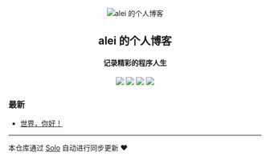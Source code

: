 <p align="center"><img alt="alei 的个人博客" src="https://b3log.org/images/brand/solo-128.png"></p><h2 align="center">
alei 的个人博客
</h2>

<h4 align="center">记录精彩的程序人生</h4>
<p align="center"><a title="alei 的个人博客" target="_blank" href="https://github.com/aleivip/solo-blog"><img src="https://img.shields.io/github/last-commit/aleivip/solo-blog.svg?style=flat-square&color=FF9900"></a>
<a title="GitHub repo size in bytes" target="_blank" href="https://github.com/aleivip/solo-blog"><img src="https://img.shields.io/github/repo-size/aleivip/solo-blog.svg?style=flat-square"></a>
<a title="Solo Version" target="_blank" href="https://github.com/88250/solo/releases"><img src="https://img.shields.io/badge/solo-4.4.0-f1e05a.svg?style=flat-square&color=blueviolet"></a>
<a title="Hits" target="_blank" href="https://github.com/88250/hits"><img src="https://hits.b3log.org/aleivip/solo-blog.svg"></a></p>

### 最新

* [世界，你好！](https://aleivip.top:8800/hello-solo)



---

本仓库通过 [Solo](https://github.com/88250/solo) 自动进行同步更新 ❤️ 